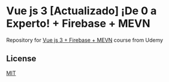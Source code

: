 # Vue js 3 [Actualizado] ¡De 0 a Experto! + Firebase + MEVN

Repository for [Vue js 3 + Firebase + MEVN](https://www.udemy.com/course/curso-vue/?utm_source=adwords&utm_medium=udemyads&utm_campaign=LongTail_la.ES_cc.ES&utm_term=_._ag_120892795813_._ad_515900100218_._kw__._de_c_._dm__._pl__._ti_dsa-1190286617479_._li_1005422_._pd__._&matchtype=&gclid=Cj0KCQiA0eOPBhCGARIsAFIwTs7jeh4hOn_kxM8_W_vj12jr1Gqx92Q6xl231rSQkdYN4Pl68yVM0vUaAmomEALw_wcB) course from Udemy

## License
[MIT](https://choosealicense.com/licenses/mit/)